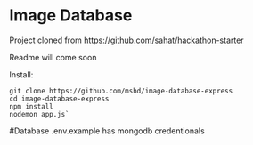 Image Database
=======================

Project cloned from https://github.com/sahat/hackathon-starter


Readme will come soon

Install:

```
git clone https://github.com/mshd/image-database-express
cd image-database-express
npm install
nodemon app.js`
```
#Database
.env.example has mongodb credentionals